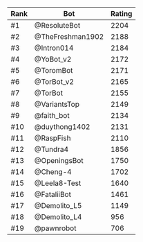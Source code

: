 Rank|Bot|Rating
---|---|---
#1|@ResoluteBot|2204
#2|@TheFreshman1902|2188
#3|@Intron014|2184
#4|@YoBot_v2|2172
#5|@ToromBot|2171
#6|@TorBot_v2|2165
#7|@TorBot|2155
#8|@VariantsTop|2149
#9|@faith_bot|2134
#10|@duythong1402|2131
#11|@RaspFish|2110
#12|@Tundra4|1856
#13|@OpeningsBot|1750
#14|@Cheng-4|1702
#15|@Leela8-Test|1640
#16|@FataliiBot|1461
#17|@Demolito_L5|1149
#18|@Demolito_L4|956
#19|@pawnrobot|706
